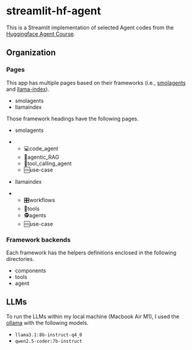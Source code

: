 # streamlit-hf-agent

This is a Streamlit implementation of selected Agent codes from the [Huggingface Agent Course](https://huggingface.co/learn/agents-course).

## Organization

### Pages

This app has multiple pages based on their frameworks (i.e., [smolagents](https://huggingface.co/docs/smolagents/index) and [llama-index](https://docs.llamaindex.ai)).
- smolagents
- llamaindex

Those framework headings have the following pages.
- smolagents
- - 💻code_agent
  - 🔎agentic_RAG
  - 🔨tool_calling_agent
  - 🆒use-case

- llamaindex
- - 🎛️workflows
  - 🔨tools
  - 🕵️agents
  - 🆒use-case

### Framework backends

Each framework has the helpers definitions enclosed in the following directories.
- components
- tools
- agent

## LLMs

To run the LLMs within my local machine (Macbook Air M1), I used the [ollama](https://ollama.com) with the following models.

- `llama3.1:8b-instruct-q4_0`
- `qwen2.5-coder:7b-instruct`
